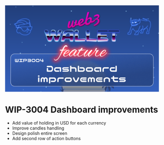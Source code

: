 ![image](../v3/images/3004.png)

# WIP-3004 Dashboard improvements

- Add value of holding in USD for each currency
- Improve candles handling
- Design polish entire screen
- Add second row of action buttons